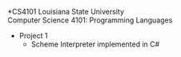 *CS4101
Louisiana State University<br>
Computer Science 4101: Programming Languages<br>
* Project 1<br>
	+ Scheme Interpreter implemented in C#